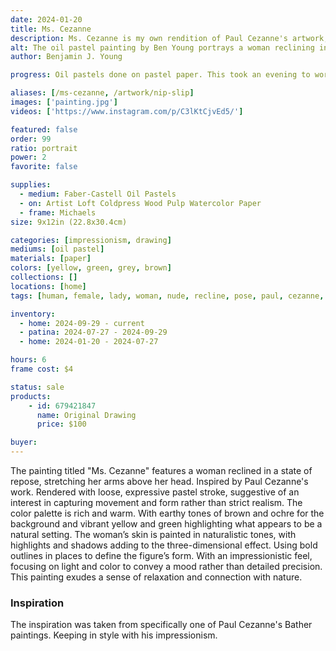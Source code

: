```yaml
---
date: 2024-01-20
title: Ms. Cezanne
description: Ms. Cezanne is my own rendition of Paul Cezanne's artwork, including one of his many bather subjects. Using the oil pastels I have on hand.
alt: The oil pastel painting by Ben Young portrays a woman reclining in a vibrant, natural setting, depicted with vivid colors and energetic, sketch-like strokes that create a lively and dynamic composition.
author: Benjamin J. Young

progress: Oil pastels done on pastel paper. This took an evening to work on. It was meant to go quick and be expressive, to get that enjoyment of impressionism and force myself away from perfectionism.

aliases: [/ms-cezanne, /artwork/nip-slip]
images: ['painting.jpg']
videos: ['https://www.instagram.com/p/C3lKtCjvEd5/']

featured: false
order: 99
ratio: portrait
power: 2
favorite: false

supplies:
  - medium: Faber-Castell Oil Pastels
  - on: Artist Loft Coldpress Wood Pulp Watercolor Paper
  - frame: Michaels
size: 9x12in (22.8x30.4cm)

categories: [impressionism, drawing]
mediums: [oil pastel]
materials: [paper]
colors: [yellow, green, grey, brown]
collections: []
locations: [home]
tags: [human, female, lady, woman, nude, recline, pose, paul, cezanne, outdoors, figure, repose, rich, warm, earthy, warm]

inventory:
  - home: 2024-09-29 - current
  - patina: 2024-07-27 - 2024-09-29
  - home: 2024-01-20 - 2024-07-27

hours: 6
frame cost: $4

status: sale
products:
    - id: 679421847
      name: Original Drawing
      price: $100

buyer: 
---
```


The painting titled "Ms. Cezanne" features a woman reclined in a state of repose, stretching her arms above her head. Inspired by Paul Cezanne's work. Rendered with loose, expressive pastel stroke, suggestive of an interest in capturing movement and form rather than strict realism. The color palette is rich and warm. With earthy tones of brown and ochre for the background and vibrant yellow and green highlighting what appears to be a natural setting. The woman’s skin is painted in naturalistic tones, with highlights and shadows adding to the three-dimensional effect. Using bold outlines in places to define the figure’s form. With an impressionistic feel, focusing on light and color to convey a mood rather than detailed precision. This painting exudes a sense of relaxation and connection with nature.

<!--more-->

### Inspiration ###

The inspiration was taken from specifically one of Paul Cezanne's Bather paintings. Keeping in style with his impressionism.